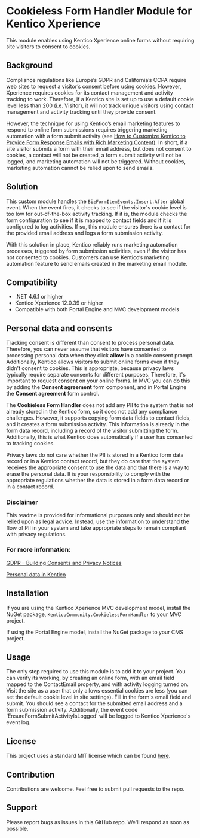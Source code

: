 # Cookieless Form Handler Module for Kentico Xperience
This module enables using Kentico Xperience online forms without requiring site visitors to consent to cookies.  
## Background
Compliance regulations like Europe’s GDPR and California’s CCPA require web sites to request a visitor’s consent before using cookies. However, Xperience requires cookies for its contact management and activity tracking to work. Therefore, if a Kentico site is set up to use a default cookie level less than 200 (i.e. Visitor), it will not track unique visitors using contact management and activity tracking until they provide consent. 

However, the technique for using Kentico’s email marketing features to respond to online form submissions requires triggering marketing automation with a form submit activity (see [How to Customize Kentico to Provide Form Response Emails with Rich Marketing Content](https://bluemodus.com/articles/how-to-customize-kentico-to-provide-form-response-emails-with-rich-marketing-content)). In short, if a site visitor submits a form with their email address, but does not consent to cookies, a contact will not be created, a form submit activity will not be logged, and marketing automation will not be triggered. Without cookies, marketing automation cannot be relied upon to send emails.

## Solution
This custom module handles the `BizFormItemEvents.Insert.After` global event. When the event fires, it checks to see if the visitor's cookie level is too low for out-of-the-box activity tracking. If it is, the module checks the form configuration to see if it is mapped to contact fields and if it is configured to log activities. If so, this module ensures there is a contact for the provided email address and logs a form submission activity.

With this solution in place, Kentico reliably runs marketing automation processes, triggered by form submission activities, even if the visitor has not consented to cookies.  Customers can use Kentico’s marketing automation feature to send emails created in the marketing email module. 

## Compatibility

* .NET 4.6.1 or higher
* Kentico Xperience 12.0.39 or higher
* Compatible with both Portal Engine and MVC development models

## Personal data and consents
Tracking consent is different than consent to process personal data. Therefore, you can never assume that visitors have consented to processing personal data when they click **allow** in a cookie consent prompt. Additionally, Kentico allows visitors to submit online forms even if they didn't consent to cookies. This is appropriate, because privacy laws typically require separate consents for different purposes. Therefore, it's important to request consent on your online forms. In MVC you can do this by adding the **Consent agreement** form component, and in Portal Engine the **Consent agreement** form control.

The **Cookieless Form Handler** does not add any PII to the system that is not already stored in the Kentico form, so it does not add any compliance challenges. However, it supports copying form data fields to contact fields, and it creates a form submission activity. This information is already in the form data record, including a record of the visitor submitting the form. Additionally, this is what Kentico does automatically if a user has consented to tracking cookies.

Privacy laws do not care whether the PII is stored in a Kentico form data record or in a Kentico contact record, but they do care that the system receives the appropriate consent to use the data and that there is a way to erase the personal data. It is your responsibility to comply with the appropriate regulations whether the data is stored in a form data record or in a contact record.

### Disclaimer
This readme is provided for informational purposes only and should not be relied upon as legal advice.   Instead, use the information to understand the flow of PII in your system and take appropriate steps to remain compliant with privacy regulations.

### For more information:

[GDPR – Building Consents and Privacy Notices](https://xperience.io/discover/blog/2018-03/gdpr-building-consents-and-privacy-notices)

[Personal data in Kentico](https://docs.kentico.com/k12sp/configuring-kentico/data-protection/gdpr-compliance/personal-data-in-kentico)



## Installation
If you are using the Kentico Xperience MVC development model, install the NuGet package, `KenticoCommunity.CookielessFormHandler` to your MVC project.

If using the Portal Engine model, install the NuGet package to your CMS project.

## Usage
The only step required to use this module is to add it to your project. You can verify its working, by creating an online form, with an email field mapped to the ContactEmail property, and with activity logging turned on.  Visit the site as a user that only allows essential cookies are less (you can set the default cookie level in site settings).  Fill in the form's email field and submit.  You should see a contact for the submitted email address and a form submission activity.  Additionally, the event code 'EnsureFormSubmitActivityIsLogged' will be logged to Kentico Xperience's event log.

## License

This project uses a standard MIT license which can be found [here](https://github.com/heywills/CookielessFormHandler/blob/master/license).

## Contribution

Contributions are welcome. Feel free to submit pull requests to the repo.

## Support

Please report bugs as issues in this GitHub repo.  We'll respond as soon as possible.



